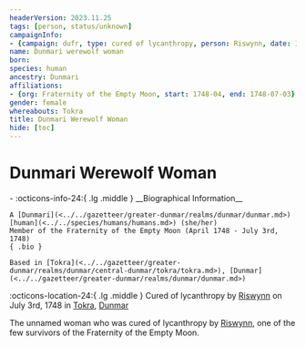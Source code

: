 ```yaml
---
headerVersion: 2023.11.25
tags: [person, status/unknown]
campaignInfo:
- {campaign: dufr, type: cured of lycanthropy, person: Riswynn, date: 1748-07-03}
name: Dunmari werewolf woman
born:
species: human
ancestry: Dunmari
affiliations:
- {org: Fraternity of the Empty Moon, start: 1748-04, end: 1748-07-03}
gender: female
whereabouts: Tokra
title: Dunmari Werewolf Woman
hide: [toc]
---
```


# Dunmari Werewolf Woman
<div class="grid cards ext-narrow-margin ext-one-column" markdown>
- :octicons-info-24:{ .lg .middle } __Biographical Information__

    A [Dunmari](<../../gazetteer/greater-dunmar/realms/dunmar/dunmar.md>) [human](<../../species/humans/humans.md>) (she/her)  
    Member of the Fraternity of the Empty Moon (April 1748 - July 3rd, 1748)  
    { .bio }

    Based in [Tokra](<../../gazetteer/greater-dunmar/realms/dunmar/central-dunmar/tokra/tokra.md>), [Dunmar](<../../gazetteer/greater-dunmar/realms/dunmar/dunmar.md>)
</div>



:octicons-location-24:{ .lg .middle } Cured of lycanthropy by [Riswynn](<../pcs/dunmar-fellowship/riswynn.md>) on July 3rd, 1748 in [Tokra](<../../gazetteer/greater-dunmar/realms/dunmar/central-dunmar/tokra/tokra.md>), [Dunmar](<../../gazetteer/greater-dunmar/realms/dunmar/dunmar.md>)  


The unnamed woman who was cured of lycanthropy by [Riswynn](<../pcs/dunmar-fellowship/riswynn.md>), one of the few survivors of the Fraternity of the Empty Moon. 